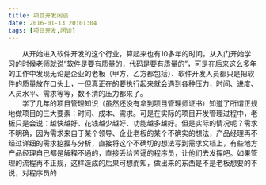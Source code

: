 ```yaml
---
title: 项目开发闲谈
date: 2016-01-13 20:01:04
tags: [项目开发,闲谈]
---
```

　　从开始进入软件开发的这个行业，算起来也有10多年的时间，从入门开始学习的时候老师就说“软件是要有质量的，代码是要有质量的”，可是在后来这么多年的工作中发现无论是企业的老板（甲方、乙方都包括）、软件开发人员都只是把软件的质量放在口头上，一但真正在的要执行起来就会遇到各种压力，时间、进度、人员水平、需求等等，数不清的压力都来了。</br>
　　学了几年的项目管理知识（虽然还没有拿到项目管理师证书）知道了所谓正规地做项目的三大要素：时间、成本、需求。可是在实际的项目开发管理过程中，老板只是会说：越快越好、花钱越少越好、功能越多越好。但是实际的情况呢？需求不明确，因为需求来自于某个领导、企业老板的某个不确实的想法，产品经理再不经过详细的需求挖掘与分析，直接将这个不确切的想法写到需求文档上，有些地方产品经理自己都是解释不通的，直接丢给苦逼的程序员，让他们去发挥吧。如果管理的流程再不正规，这样造成的后果可想而知，做出来的东西是不是老板想要的不说，对程序员的